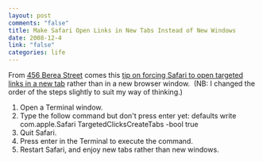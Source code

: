 ```yaml
--- 
layout: post
comments: "false"
title: Make Safari Open Links in New Tabs Instead of New Windows
date: 2008-12-4
link: "false"
categories: life
---
```

From <a title="456 Berea Street" href="http://www.456bereastreet.com/">456 Berea Street</a> comes this <a title="Force Safari to Open Targeted Links in a New Tab" href="http://www.456bereastreet.com/archive/200812/make_safari_open_targeted_links_in_new_tabs_instead_of_new_windows/">tip on forcing Safari to open targeted links in a new tab</a> rather than in a new browser window.  (NB: I changed the order of the steps slightly to suit my way of thinking.)
<ol>
	<li>Open a Terminal window.</li>
	<li>Type the follow command but don't press enter yet: defaults write com.apple.Safari TargetedClicksCreateTabs -bool true</li>
	<li>Quit Safari.</li>
	<li>Press enter in the Terminal to execute the command.</li>
	<li>Restart Safari, and enjoy new tabs rather than new windows.</li>
</ol>
<div></div>
